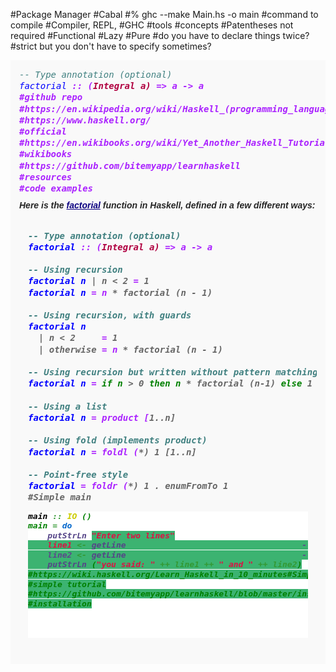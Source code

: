 #Package Manager
#Cabal
#% ghc --make Main.hs -o main
#command to compile
#Compiler, REPL, 
#GHC
#tools
#concepts
#Patentheses not required
#Functional
#Lazy
#Pure
#do you have to declare things twice?
#strict but you don't have to specify sometimes?
<pre style="font-family: monospace, Courier; color: black; border-color: rgb(221, 221, 221); padding: 1em; line-height: 1.3em; font-size: 14px; background-color: rgb(249, 249, 249);"><span class="c1" style="color: rgb(64, 128, 128); font-style: italic;">-- Type annotation (optional)
<span class="nf" style="color: rgb(0, 0, 255);">factorial <span class="ow" style="color: rgb(170, 34, 255); font-weight: bold;">:: <span class="p">(<span class="kt" style="color: rgb(176, 0, 64);">Integral <span class="n">a<span class="p">) <span class="ow" style="color: rgb(170, 34, 255); font-weight: bold;">=> <span class="n">a <span class="ow" style="color: rgb(170, 34, 255); font-weight: bold;">-> <span class="n">a
#github repo
#https://en.wikipedia.org/wiki/Haskell_(programming_language)
#https://www.haskell.org/
#official
#https://en.wikibooks.org/wiki/Yet_Another_Haskell_Tutorial/Preamble
#wikibooks
#https://github.com/bitemyapp/learnhaskell
#resources
#code examples
<p style="margin-top: 0.5em; margin-bottom: 0.5em; line-height: 22.3999996185303px; color: rgb(37, 37, 37); font-family: sans-serif;">Here is the&nbsp;<a href="https://en.wikipedia.org/wiki/Factorial" title="Factorial" style="color: rgb(11, 0, 128); background: none;">factorial</a>&nbsp;function in Haskell, defined in a few different ways:<div class="mw-highlight mw-content-ltr" dir="ltr" style="direction: ltr; unicode-bidi: embed; color: rgb(37, 37, 37); font-family: sans-serif; line-height: 22.3999996185303px; background: rgb(248, 248, 248);"><pre style="font-family: monospace, Courier; color: black; border-color: rgb(221, 221, 221); padding: 1em; line-height: 1.3em; background-color: rgb(249, 249, 249);"><span class="c1" style="color: rgb(64, 128, 128); font-style: italic;">-- Type annotation (optional)
<span class="nf" style="color: rgb(0, 0, 255);">factorial <span class="ow" style="color: rgb(170, 34, 255); font-weight: bold;">:: <span class="p">(<span class="kt" style="color: rgb(176, 0, 64);">Integral <span class="n">a<span class="p">) <span class="ow" style="color: rgb(170, 34, 255); font-weight: bold;">=> <span class="n">a <span class="ow" style="color: rgb(170, 34, 255); font-weight: bold;">-> <span class="n">a

<span class="c1" style="color: rgb(64, 128, 128); font-style: italic;">-- Using recursion
<span class="nf" style="color: rgb(0, 0, 255);">factorial <span class="n">n <span class="o" style="color: rgb(102, 102, 102);">| <span class="n">n <span class="o" style="color: rgb(102, 102, 102);">< <span class="mi" style="color: rgb(102, 102, 102);">2 <span class="ow" style="color: rgb(170, 34, 255); font-weight: bold;">= <span class="mi" style="color: rgb(102, 102, 102);">1
<span class="nf" style="color: rgb(0, 0, 255);">factorial <span class="n">n <span class="ow" style="color: rgb(170, 34, 255); font-weight: bold;">= <span class="n">n <span class="o" style="color: rgb(102, 102, 102);">* <span class="n">factorial <span class="p">(<span class="n">n <span class="o" style="color: rgb(102, 102, 102);">- <span class="mi" style="color: rgb(102, 102, 102);">1<span class="p">)

<span class="c1" style="color: rgb(64, 128, 128); font-style: italic;">-- Using recursion, with guards
<span class="nf" style="color: rgb(0, 0, 255);">factorial <span class="n">n
  <span class="o" style="color: rgb(102, 102, 102);">| <span class="n">n <span class="o" style="color: rgb(102, 102, 102);">< <span class="mi" style="color: rgb(102, 102, 102);">2     <span class="ow" style="color: rgb(170, 34, 255); font-weight: bold;">= <span class="mi" style="color: rgb(102, 102, 102);">1
  <span class="o" style="color: rgb(102, 102, 102);">| <span class="n">otherwise <span class="ow" style="color: rgb(170, 34, 255); font-weight: bold;">= <span class="n">n <span class="o" style="color: rgb(102, 102, 102);">* <span class="n">factorial <span class="p">(<span class="n">n <span class="o" style="color: rgb(102, 102, 102);">- <span class="mi" style="color: rgb(102, 102, 102);">1<span class="p">)

<span class="c1" style="color: rgb(64, 128, 128); font-style: italic;">-- Using recursion but written without pattern matching
<span class="nf" style="color: rgb(0, 0, 255);">factorial <span class="n">n <span class="ow" style="color: rgb(170, 34, 255); font-weight: bold;">= <span class="kr" style="color: rgb(0, 128, 0); font-weight: bold;">if <span class="n">n <span class="o" style="color: rgb(102, 102, 102);">> <span class="mi" style="color: rgb(102, 102, 102);">0 <span class="kr" style="color: rgb(0, 128, 0); font-weight: bold;">then <span class="n">n <span class="o" style="color: rgb(102, 102, 102);">* <span class="n">factorial <span class="p">(<span class="n">n<span class="o" style="color: rgb(102, 102, 102);">-<span class="mi" style="color: rgb(102, 102, 102);">1<span class="p">) <span class="kr" style="color: rgb(0, 128, 0); font-weight: bold;">else <span class="mi" style="color: rgb(102, 102, 102);">1

<span class="c1" style="color: rgb(64, 128, 128); font-style: italic;">-- Using a list
<span class="nf" style="color: rgb(0, 0, 255);">factorial <span class="n">n <span class="ow" style="color: rgb(170, 34, 255); font-weight: bold;">= <span class="n">product <span class="p">[<span class="mi" style="color: rgb(102, 102, 102);">1<span class="o" style="color: rgb(102, 102, 102);">..<span class="n">n<span class="p">]

<span class="c1" style="color: rgb(64, 128, 128); font-style: italic;">-- Using fold (implements product)
<span class="nf" style="color: rgb(0, 0, 255);">factorial <span class="n">n <span class="ow" style="color: rgb(170, 34, 255); font-weight: bold;">= <span class="n">foldl <span class="p">(<span class="o" style="color: rgb(102, 102, 102);">*<span class="p">) <span class="mi" style="color: rgb(102, 102, 102);">1 <span class="p">[<span class="mi" style="color: rgb(102, 102, 102);">1<span class="o" style="color: rgb(102, 102, 102);">..<span class="n">n<span class="p">]

<span class="c1" style="color: rgb(64, 128, 128); font-style: italic;">-- Point-free style
<span class="nf" style="color: rgb(0, 0, 255);">factorial <span class="ow" style="color: rgb(170, 34, 255); font-weight: bold;">= <span class="n">foldr <span class="p">(<span class="o" style="color: rgb(102, 102, 102);">*<span class="p">) <span class="mi" style="color: rgb(102, 102, 102);">1 <span class="o" style="color: rgb(102, 102, 102);">. <span class="n">enumFromTo <span class="mi" style="color: rgb(102, 102, 102);">1
#Simple main
<pre class="de1" style="margin-bottom: 0px; padding: 0px; font-family: monospace; line-height: 1.2em; overflow: auto; border: 0px none white; font-stretch: normal; font-size: medium; vertical-align: top; color: rgb(0, 0, 0); background: none rgb(255, 255, 255);">main <span class="sy0" style="margin: 0px; padding: 0px; color: rgb(51, 153, 51); font-weight: bold;">:: <span class="kw4" style="margin: 0px; padding: 0px; color: rgb(204, 204, 0); font-weight: bold;">IO <span class="br0" style="margin: 0px; padding: 0px; color: green;">(<span class="br0" style="margin: 0px; padding: 0px; color: green;">)
main <span class="sy0" style="margin: 0px; padding: 0px; color: rgb(51, 153, 51); font-weight: bold;">= <span class="kw1" style="margin: 0px; padding: 0px; font-weight: bold; color: rgb(0, 102, 204);">do
    <span class="kw3" style="margin: 0px; padding: 0px; color: rgb(85, 68, 136) !important; font-weight: bold;">putStrLn <span class="st0" style="margin: 0px; padding: 0px; color: rgb(221, 17, 68) !important; background-image: initial !important; background-attachment: initial !important; background-color: rgb(60, 179, 113); background-size: initial !important; background-origin: initial !important; background-clip: initial !important; background-position: initial !important; background-repeat: initial !important;">"Enter two lines"
    line1 <span class="sy0" style="margin: 0px; padding: 0px; color: rgb(51, 153, 51); font-weight: bold;"><- <span class="kw3" style="margin: 0px; padding: 0px; color: rgb(85, 68, 136) !important; font-weight: bold;">getLine                                    <span class="co1" style="margin: 0px; padding: 0px; color: rgb(93, 71, 139); font-style: italic;">-- line1&nbsp;:: String
    line2 <span class="sy0" style="margin: 0px; padding: 0px; color: rgb(51, 153, 51); font-weight: bold;"><- <span class="kw3" style="margin: 0px; padding: 0px; color: rgb(85, 68, 136) !important; font-weight: bold;">getLine                                    <span class="co1" style="margin: 0px; padding: 0px; color: rgb(93, 71, 139); font-style: italic;">-- line2&nbsp;:: String
    <span class="kw3" style="margin: 0px; padding: 0px; color: rgb(85, 68, 136) !important; font-weight: bold;">putStrLn <span class="br0" style="margin: 0px; padding: 0px; color: green;">(<span class="st0" style="margin: 0px; padding: 0px; color: rgb(221, 17, 68) !important; background-image: initial !important; background-attachment: initial !important; background-color: rgb(60, 179, 113); background-size: initial !important; background-origin: initial !important; background-clip: initial !important; background-position: initial !important; background-repeat: initial !important;">"you said: " <span class="sy0" style="margin: 0px; padding: 0px; color: rgb(51, 153, 51); font-weight: bold;">++ line1 <span class="sy0" style="margin: 0px; padding: 0px; color: rgb(51, 153, 51); font-weight: bold;">++ <span class="st0" style="margin: 0px; padding: 0px; color: rgb(221, 17, 68) !important; background-image: initial !important; background-attachment: initial !important; background-color: rgb(60, 179, 113); background-size: initial !important; background-origin: initial !important; background-clip: initial !important; background-position: initial !important; background-repeat: initial !important;">" and " <span class="sy0" style="margin: 0px; padding: 0px; color: rgb(51, 153, 51); font-weight: bold;">++ line2<span class="br0" style="margin: 0px; padding: 0px; color: green;">)
#https://wiki.haskell.org/Learn_Haskell_in_10_minutes#Simple_expressions
#simple tutorial
#https://github.com/bitemyapp/learnhaskell/blob/master/install.md
#installation
